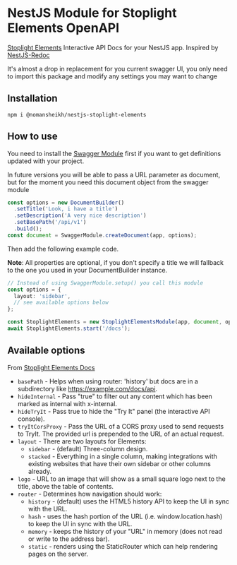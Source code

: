 # NestJS Module for Stoplight Elements OpenAPI

[Stoplight Elements](https://stoplight.io/open-source/elements) Interactive API Docs for your NestJS app.
Inspired by [NestJS-Redoc](https://github.com/mxarc/nestjs-redoc)

It's almost a drop in replacement for you current swagger UI, you only need to import this package and modify any settings you may want to change

## Installation

`npm i @nomansheikh/nestjs-stoplight-elements`

## How to use

You need to install the [Swagger Module](https://github.com/nestjs/swagger) first if you want to get definitions updated with your project.

In future versions you will be able to pass a URL parameter as document, but for the moment you need this document object from the swagger module

```typescript
const options = new DocumentBuilder()
  .setTitle('Look, i have a title')
  .setDescription('A very nice description')
  .setBasePath('/api/v1')
  .build();
const document = SwaggerModule.createDocument(app, options);
```

Then add the following example code.

**Note**: All properties are optional, if you don't specify a title we will fallback to the one you used in your DocumentBuilder instance.

```typescript
// Instead of using SwaggerModule.setup() you call this module
const options = {
  layout: 'sidebar',
  // see available options below
};

const StoplightElements = new StoplightElementsModule(app, document, options);
await StoplightElements.start('/docs');
```

## Available options

From [Stoplight Elements Docs](https://meta.stoplight.io/docs/elements/ZG9jOjUxMDQ5MDY0-elements-configuration-options)

- `basePath` - Helps when using router: 'history' but docs are in a subdirectory like https://example.com/docs/api.
- `hideInternal` - Pass "true" to filter out any content which has been marked as internal with x-internal.
- `hideTryIt` - Pass true to hide the "Try It" panel (the interactive API console).
- `tryItCorsProxy` - Pass the URL of a CORS proxy used to send requests to TryIt. The provided url is prepended to the URL of an actual request.
- `layout` - There are two layouts for Elements:
  - `sidebar` - (default) Three-column design.
  - `stacked` - Everything in a single column, making integrations with existing websites that have their own sidebar or other columns already.
- `logo` - URL to an image that will show as a small square logo next to the title, above the table of contents.
- `router` - Determines how navigation should work:
  - `history` - (default) uses the HTML5 history API to keep the UI in sync with the URL.
  - `hash` - uses the hash portion of the URL (i.e. window.location.hash) to keep the UI in sync with the URL.
  - `memory` - keeps the history of your "URL" in memory (does not read or write to the address bar).
  - `static` - renders using the StaticRouter which can help rendering pages on the server.
